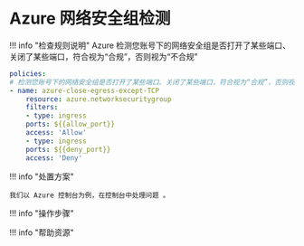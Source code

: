 # Azure 网络安全组检测

!!! info "检查规则说明"
    Azure  检测您账号下的网络安全组是否打开了某些端口、关闭了某些端口，符合视为“合规”，否则视为“不合规” 
    
```YAML
policies:
# 检测您账号下的网络安全组是否打开了某些端口、关闭了某些端口，符合视为“合规”，否则视为“不合规”
- name: azure-close-egress-except-TCP
    resource: azure.networksecuritygroup
    filters:
    - type: ingress
    ports: ${{allow_port}}
    access: 'Allow'
    - type: ingress
    ports: ${{deny_port}}
    access: 'Deny'
```

    
!!! info "处置方案"
    
    我们以 Azure 控制台为例，在控制台中处理问题 。



!!! info "操作步骤"





!!! info "帮助资源"
    